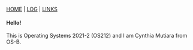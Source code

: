 [HOME](https://cynthiamutiara01.github.io/os212/) | [LOG](TXT/mylog.txt)  | [LINKS](/links.md/)
#### Hello!  
This is Operating Systems 2021-2 (OS212) and I am Cynthia Mutiara from OS-B.
